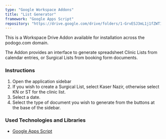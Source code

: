 ```yaml
---
type: "Google Workspace Addons"
title: "List Generator"
framework: "Google Apps Script"
repository: "https://drive.google.com/drive/folders/1-GrvESJ3mL1j1fZWT1TkLvHY3PP8oD7Y"
---
```


This is a Workspace Drive Addon available for installation across the podogo.com domain.

The Addon provides an interface to generate spreadsheet Clinic Lists from calendar entries, or Surgical Lists from booking form documents.

### Instructions

1. Open the application sidebar
2. If you wish to create a Surgical List, select Kaser Nazir, otherwise select KN or ST for the clinic list.
3. Select a date.
4. Select the type of document you wish to generate from the buttons at the base of the sidebar.

### Used Technologies and Libraries

- [Google Apps Script](https://developers.google.com/apps-script)

